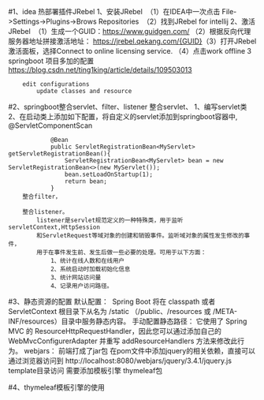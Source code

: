 #1、idea 热部署插件JRebel
    1、安装JRebel
    ​		（1）在IDEA中一次点击 File->Settings->Plugins->Brows Repositories
    ​		（2）找到JRebel for intellij
    2、激活JRebel
       ​		（1）生成一个GUID：https://www.guidgen.com/
       ​		（2）根据反向代理服务器地址拼接激活地址： https://jrebel.qekang.com/{GUID}
       ​		（3）打开JRebel激活面板，选择Connect to online licensing service.
       ​		（4）点击work offline
    3 springboot 项目多加的配置
        https://blog.csdn.net/ting1king/article/details/109503013
        
        edit configurations
            update classes and resource
#2、springboot整合servlet、filter、listener
        整合servlet、
            1、编写servlet类
        ​    2、在启动类上添加如下配置，将自定义的servlet添加到springboot容器中,
                @ServletComponentScan
                
                @Bean
                public ServletRegistrationBean<MyServlet> getServletRegistrationBean(){
                    ServletRegistrationBean<MyServlet> bean = new ServletRegistrationBean<>(new MyServlet());
                    bean.setLoadOnStartup(1);
                    return bean;
                }
        整合filter，
        
        整合listener。
            listener是servlet规范定义的一种特殊类，用于监听servletContext,HttpSession
            和ServletRequest等域对象的创建和销毁事件。监听域对象的属性发生修改的事件，
            用于在事件发生前、发生后做一些必要的处理。可用于以下方面：
                1、统计在线人数和在线用户
                2、系统启动时加载初始化信息
                3、统计网站访问量
                4、记录用户访问路径。
        
        
#3、静态资源的配置
    默认配置：
    ​   Spring Boot 将在 classpath 或者 ServletContext 根目录下从名为 
        /static （/public、/resources 或 /META-INF/resources）目录中服务静态内容。
    手动配置静态路径：
        它使用了 Spring MVC 的 ResourceHttpRequestHandler，因此您可以通过添加自己的 
        WebMvcConfigurerAdapter 并重写 addResourceHandlers 方法来修改此行为。
    webjars：
        前端打成了jar包
        在pom文件中添加jquery的相关依赖，直接可以通过浏览器访问到
        http://localhost:8080/webjars/jquery/3.4.1/jquery.js
    template目录访问
        需要添加模板引擎 thymeleaf包
        
#4、thymeleaf模板引擎的使用
    